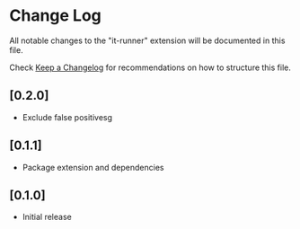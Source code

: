 # Change Log

All notable changes to the "it-runner" extension will be documented in this file.

Check [Keep a Changelog](http://keepachangelog.com/) for recommendations on how to structure this file.

## [0.2.0]

- Exclude false positivesg

## [0.1.1]

- Package extension and dependencies

## [0.1.0]

- Initial release